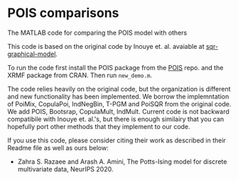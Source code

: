 # POIS comparisons
The MATLAB code for comparing the POIS model with others

This code is based on the original code by Inouye et. al. avaiable at [sqr-graphical-model](https://github.com/davidinouye/sqr-graphical-models).

To run the code first install the POIS package from the [POIS](https://github.com/aaamini/pois) repo. and the XRMF package from CRAN. Then run `new_demo.m`.

The code relies heavily on the original code, but the organization is different and new functionality has been implemented. 
We borrow the implemntation of PoiMix, CopulaPoi, IndNegBin, T-PGM and PoiSQR from the original code. We add POIS, Bootsrap, CopulaMult, IndMult. 
Current code is not backward compatibile with Inouye et. al.'s, but there is enough similairy that you can hopefully port other methods that they implement to our code. 

If you use this code, please consider citing their work as described in their Readme file as well as ours below:

- Zahra S. Razaee and Arash A. Amini, The Potts-Ising model for discrete multivariate data, NeurIPS 2020.




